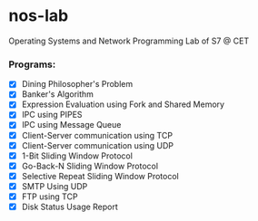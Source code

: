 # nos-lab
Operating Systems and Network Programming Lab of S7 @ CET

### Programs:
- [x] Dining Philosopher's Problem
- [x] Banker's Algorithm
- [x] Expression Evaluation using Fork and Shared Memory
- [x] IPC using PIPES
- [x] IPC using Message Queue
- [x] Client-Server communication using TCP
- [x] Client-Server communication using UDP
- [x] 1-Bit Sliding Window Protocol
- [x] Go-Back-N Sliding Window Protocol
- [x] Selective Repeat Sliding Window Protocol
- [x] SMTP Using UDP
- [x] FTP using TCP
- [x] Disk Status Usage Report
